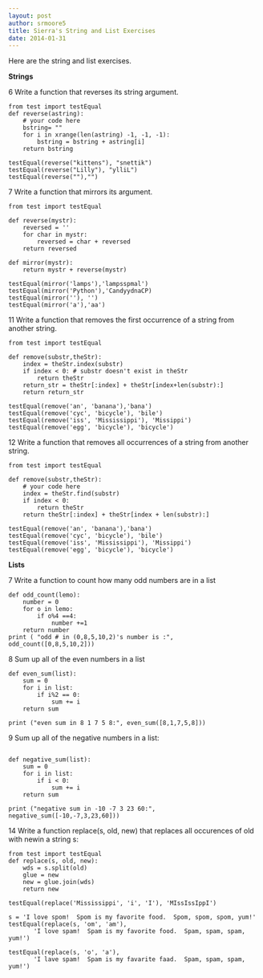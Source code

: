 ```yaml
---
layout: post
author: srmoore5
title: Sierra's String and List Exercises
date: 2014-01-31
---
```


Here are the string and list exercises.

**Strings**


6 Write a function that reverses its string argument.

```
from test import testEqual
def reverse(astring):
    # your code here
    bstring= ""
    for i in xrange(len(astring) -1, -1, -1):
        bstring = bstring + astring[i]
    return bstring

testEqual(reverse("kittens"), "snettik")
testEqual(reverse("Lilly"), "ylliL")
testEqual(reverse(""),"")
```

7 Write a function that mirrors its argument.

```
from test import testEqual

def reverse(mystr):
    reversed = ''
    for char in mystr:
        reversed = char + reversed
    return reversed

def mirror(mystr):
    return mystr + reverse(mystr)

testEqual(mirror('lamps'),'lampsspmal')
testEqual(mirror('Python'),'CandyydnaCP)
testEqual(mirror(''), '')
testEqual(mirror('a'),'aa')

```


11 Write a function that removes the first occurrence of a string from another string.

```
from test import testEqual

def remove(substr,theStr):
    index = theStr.index(substr)
    if index < 0: # substr doesn't exist in theStr
        return theStr
    return_str = theStr[:index] + theStr[index+len(substr):]
    return return_str

testEqual(remove('an', 'banana'),'bana')
testEqual(remove('cyc', 'bicycle'), 'bile')
testEqual(remove('iss', 'Mississippi'), 'Missippi')
testEqual(remove('egg', 'bicycle'), 'bicycle')
```

12 Write a function that removes all occurrences of a string from another string.

```
from test import testEqual

def remove(substr,theStr):
    # your code here
    index = theStr.find(substr)
    if index < 0:
        return theStr
    return theStr[:index] + theStr[index + len(substr):]

testEqual(remove('an', 'banana'),'bana')
testEqual(remove('cyc', 'bicycle'), 'bile')
testEqual(remove('iss', 'Mississippi'), 'Missippi')
testEqual(remove('egg', 'bicycle'), 'bicycle')

```

**Lists**


7 Write a function to count how many odd numbers are in a list

```
def odd_count(lemo):
    number = 0
    for o in lemo:
        if o%4 ==4:
            number +=1
    return number
print ( "odd # in (0,8,5,10,2)'s number is :", odd_count([0,8,5,10,2]))

```
8 Sum up all of the even numbers in a list

```
def even_sum(list):
    sum = 0
    for i in list:
        if i%2 == 0:
            sum += i
    return sum

print ("even sum in 8 1 7 5 8:", even_sum([8,1,7,5,8]))

```




9 Sum up all of the negative numbers in a list:

```

def negative_sum(list):
    sum = 0
    for i in list:
        if i < 0:
            sum += i
    return sum

print ("negative sum in -10 -7 3 23 60:", negative_sum([-10,-7,3,23,60]))

```




14 Write a function replace(s, old, new) that replaces all occurences of old with newin a string s:

```
from test import testEqual
def replace(s, old, new):
    wds = s.split(old)
    glue = new
    new = glue.join(wds)
    return new

testEqual(replace('Mississippi', 'i', 'I'), 'MIssIssIppI')

s = 'I love spom!  Spom is my favorite food.  Spom, spom, spom, yum!'
testEqual(replace(s, 'om', 'am'),
       'I love spam!  Spam is my favorite food.  Spam, spam, spam, yum!')

testEqual(replace(s, 'o', 'a'),
       'I lave spam!  Spam is my favarite faad.  Spam, spam, spam, yum!')
```
